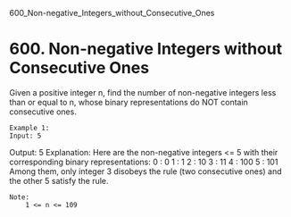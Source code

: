 600_Non-negative_Integers_without_Consecutive_Ones
# 600. Non-negative Integers without Consecutive Ones

Given a positive integer n, find the number of non-negative integers less than or
        equal to n, whose binary representations do NOT contain consecutive ones.

    Example 1:
    Input: 5
Output: 5
Explanation:
Here are the non-negative integers <= 5 with their corresponding binary representations:
0 : 0
1 : 1
2 : 10
3 : 11
4 : 100
5 : 101
Among them, only integer 3 disobeys the rule (two consecutive ones) and the other 5 satisfy the rule.

    

    Note:
        1 <= n <= 109